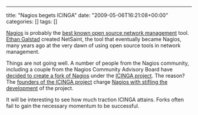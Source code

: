 ---
title: "Nagios begets ICINGA"
date: "2009-05-06T16:21:08+00:00"
categories: []
tags: []

<a href="http://www.nagios.org/">Nagios</a> is probably the <a href="http://techteapot.com/open-source-network-management-buzz-comparison-2008/">best known open source network management</a> tool. <a href="http://archive.fosdem.org/2005/index/interviews/interviews_galstad.html">Ethan Galstad</a> created NetSaint, the tool that eventually became Nagios, many years ago at the very dawn of using open source tools in network management.

Things are not going well. A number of people from the Nagios community, including a couple from the Nagios Community Advisory Board have <a href="http://www.vertical-visions.de/2009/05/06/icinga-is-a-nagios-fork/">decided to create a fork of Nagios</a> under the <a href="http://www.icinga.org/">ICINGA project</a>. The reason? The <a href="https://www.icinga.org/community/team/">founders of the ICINGA project</a> charge <a href="http://web.archive.org/web/20090510233926/http://www.icinga.org:80/why-a-fork/">Nagios with stifling the development</a> of the project.

It will be interesting to see how much traction ICINGA attains. Forks often fail to gain the necessary momentum to be successful.

